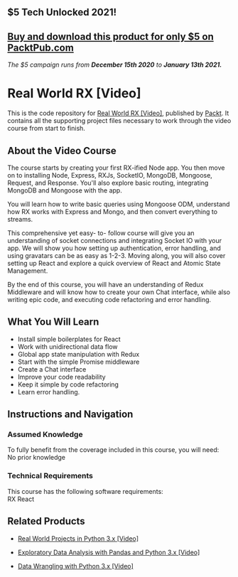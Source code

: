 ## $5 Tech Unlocked 2021!
[Buy and download this product for only $5 on PacktPub.com](https://www.packtpub.com/)
-----
*The $5 campaign         runs from __December 15th 2020__ to __January 13th 2021.__*

# Real World RX [Video]
This is the code repository for [Real World RX [Video]](https://www.packtpub.com/application-development/real-world-rx-video?utm_source=github&utm_medium=repository&utm_campaign=9781787287235), published by [Packt](https://www.packtpub.com/?utm_source=github). It contains all the supporting project files necessary to work through the video course from start to finish.
## About the Video Course
The course starts by creating your first RX-ified Node app. You then move on to installing Node, Express, RXJs, SocketIO, MongoDB, Mongoose, Request, and Response. You'll also explore basic routing, integrating MongoDB and Mongoose with the app. 

You will learn how to write basic queries using Mongoose ODM, understand how RX works with Express and Mongo, and then convert everything to streams. 

This comprehensive yet easy- to- follow course will give you an understanding of socket connections and integrating Socket IO with your app. We will show you how setting up authentication, error handling, and using gravatars can be as easy as 1-2-3. Moving along, you will also cover setting up React and explore a quick overview of React and Atomic State Management. 

By the end of this course, you will have an understanding of Redux Middleware and will know how to create your own Chat interface, while also writing epic code, and executing code refactoring and error handling.

<H2>What You Will Learn</H2>
<DIV class=book-info-will-learn-text>
<UL>
<LI>Install simple boilerplates for React 
<LI>Work with unidirectional data flow 
<LI>Global app state manipulation with Redux 
<LI>Start with the simple Promise middleware 
<LI>Create a Chat interface 
<LI>Improve your code readability 
<LI>Keep it simple by code refactoring 
<LI>Learn error handling. </LI></UL></DIV>

## Instructions and Navigation
### Assumed Knowledge
To fully benefit from the coverage included in this course, you will need:<br/>
No prior knowledge
### Technical Requirements
This course has the following software requirements:<br/>
RX
React

## Related Products
* [Real World Projects in Python 3.x [Video]](https://www.packtpub.com/application-development/exploratory-data-analysis-pandas-and-python-3x-video?utm_source=github&utm_medium=repository&utm_campaign=9781789959116)

* [Exploratory Data Analysis with Pandas and Python 3.x [Video]](https://www.packtpub.com/application-development/exploratory-data-analysis-pandas-and-python-3x-video?utm_source=github&utm_medium=repository&utm_campaign=9781789959116)

* [Data Wrangling with Python 3.x [Video]](https://www.packtpub.com/application-development/data-wrangling-python-3x-video?utm_source=github&utm_medium=repository&utm_campaign=9781789956597)

